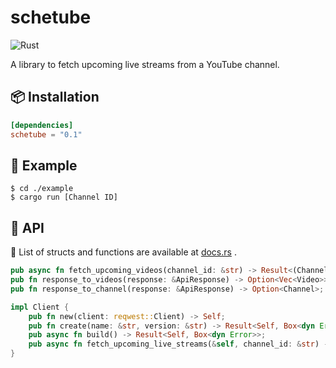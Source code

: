 # schetube
![Rust](https://github.com/siketyan/schetube/workflows/Rust/badge.svg)

A library to fetch upcoming live streams from a YouTube channel.

## 📦 Installation
```toml
[dependencies]
schetube = "0.1"
```

## 💚 Example
```
$ cd ./example
$ cargo run [Channel ID]
```

## 🔌 API
📝 List of structs and functions are available at [docs.rs](https://docs.rs/schetube/latest/schetube/) .

```rust
pub async fn fetch_upcoming_videos(channel_id: &str) -> Result<(Channel, Vec<Video>), Box<dyn Error>>;
pub fn response_to_videos(response: &ApiResponse) -> Option<Vec<Video>>;
pub fn response_to_channel(response: &ApiResponse) -> Option<Channel>;

impl Client {
    pub fn new(client: reqwest::Client) -> Self;
    pub fn create(name: &str, version: &str) -> Result<Self, Box<dyn Error>>;
    pub async fn build() -> Result<Self, Box<dyn Error>>;
    pub async fn fetch_upcoming_live_streams(&self, channel_id: &str) -> Result<ApiResponse, Box<dyn Error>>;
}
```
